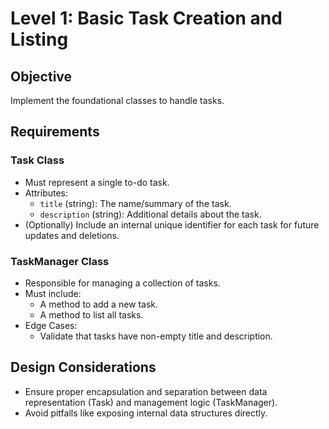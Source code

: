 # Level 1: Basic Task Creation and Listing

## Objective
Implement the foundational classes to handle tasks.

## Requirements

### Task Class
- Must represent a single to-do task.
- Attributes:
  - `title` (string): The name/summary of the task.
  - `description` (string): Additional details about the task.
- (Optionally) Include an internal unique identifier for each task for future updates and deletions.

### TaskManager Class
- Responsible for managing a collection of tasks.
- Must include:
  - A method to add a new task.
  - A method to list all tasks.
- Edge Cases:
  - Validate that tasks have non-empty title and description.

## Design Considerations
- Ensure proper encapsulation and separation between data representation (Task) and management logic (TaskManager).
- Avoid pitfalls like exposing internal data structures directly. 